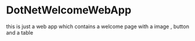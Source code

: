 # DotNetWelcomeWebApp
this is just a web app which contains a welcome page with a image , button and a table
